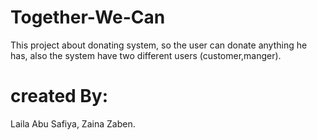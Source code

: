 # Together-We-Can
This project about donating system, so the user can donate anything he has, also the system have two different users (customer,manger).
 
 # created By:
 Laila Abu Safiya, Zaina Zaben.
